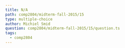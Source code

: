 ```yaml
---
title: N/A
path: comp2804/midterm-fall-2015/15
type: multiple-choice
author: Michiel Smid
question: comp2804/midterm-fall-2015/15/question.ts
tags:
  - comp2804
---
```

